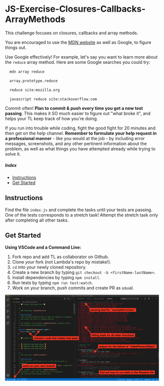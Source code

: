 # JS-Exercise-Closures-Callbacks-ArrayMethods

This challenge focuses on closures, callbacks and array methods.

You are encouraged to use the [MDN website](https://developer.mozilla.org/en-US/) as well as Google, to figure things out.

Use Google effectively! For example, let's say you want to learn more about the `reduce` array method. Here are some Google searches you could try:
```
  mdn array reduce
```
```
  array.prototype.reduce
```
```
  reduce site:mozilla.org
```
```
  javascript reduce site:stackoverflow.com
```

Commit often! **Plan to commit & push every time you get a new test passing**. This makes it SO much easier to figure out "what broke it", and helps your TL keep track of how you're doing.

If you run into trouble while coding, fight the good fight for 20 minutes and then get on the help channel. __Remember to formulate your help request in a professional manner__ - like you would at the job - by including error messages, screenshots, and any other pertinent information about the problem, as well as what things you have attempted already while trying to solve it.

##### Index

* [Instructions](#instructions)
* [Get Started](#get-started)

## Instructions

Find the file `index.js` and complete the tasks until your tests are passing. One of the tests corresponds to a stretch task! Attempt the stretch task only after completing all other tasks.

## Get Started

<summary><strong>Using VSCode and a Command Line:</strong></summary>

1. Fork repo and add TL as collaborator on Github.
1. Clone _your_ fork (not Lambda's repo by mistake!).
1. `cd` into your newly cloned repository.
1. Create a new branch by typing `git checkout -b <firstName-lastName>`.
1. Install dependencies by typing `npm install`.
1. Run tests by typing `npm run test:watch`.
1. Work on your branch, push commits and create PR as usual.

<img alt='instructions screenshot' src='./instructions.png'>
